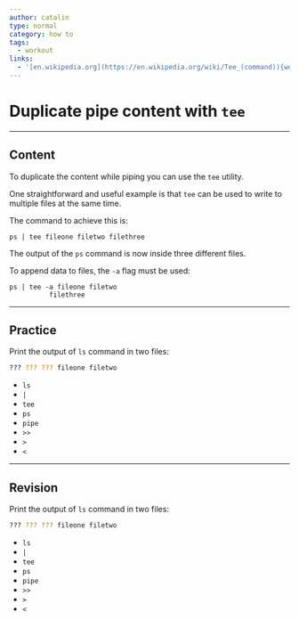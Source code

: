 ```yaml
---
author: catalin
type: normal
category: how to
tags:
  - workout
links:
  - '[en.wikipedia.org](https://en.wikipedia.org/wiki/Tee_(command)){website}'
---
```


# Duplicate pipe content with `tee`


---

## Content

To duplicate the content while piping you can use the `tee` utility. 

One straightforward and useful example is that `tee` can be used to write to multiple files at the same time.

The command to achieve this is:

```plain-text
ps | tee fileone filetwo filethree
```

The output of the `ps` command is now inside three different files.

To append data to files, the `-a` flag must be used:

```plain-text
ps | tee -a fileone filetwo 
          filethree
```


---

## Practice

Print the output of `ls` command in two files:

```bash
??? ??? ??? fileone filetwo
```

- `ls`
- `|`
- `tee`
- `ps`
- `pipe`
- `>>`
- `>`
- `<`


---

## Revision

Print the output of `ls` command in two files:

```bash
??? ??? ??? fileone filetwo
```

- `ls`
- `|`
- `tee`
- `ps`
- `pipe`
- `>>`
- `>`
- `<`
